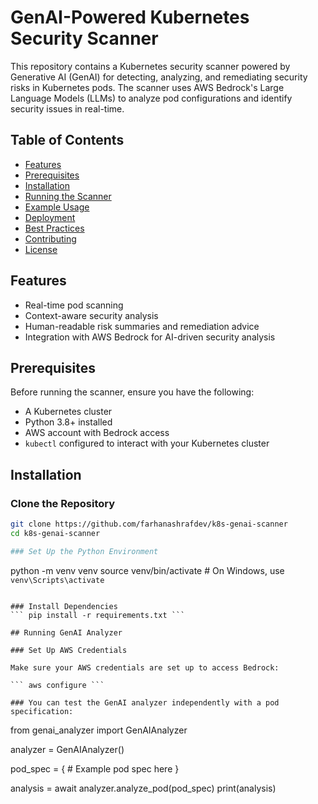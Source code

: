 # GenAI-Powered Kubernetes Security Scanner

This repository contains a Kubernetes security scanner powered by Generative AI (GenAI) for detecting, analyzing, and remediating security risks in Kubernetes pods. The scanner uses AWS Bedrock's Large Language Models (LLMs) to analyze pod configurations and identify security issues in real-time.

## Table of Contents
- [Features](#features)
- [Prerequisites](#prerequisites)
- [Installation](#installation)
- [Running the Scanner](#running-the-scanner)
- [Example Usage](#example-usage)
- [Deployment](#deployment)
- [Best Practices](#best-practices)
- [Contributing](#contributing)
- [License](#license)

## Features
- Real-time pod scanning
- Context-aware security analysis
- Human-readable risk summaries and remediation advice
- Integration with AWS Bedrock for AI-driven security analysis

## Prerequisites
Before running the scanner, ensure you have the following:
- A Kubernetes cluster
- Python 3.8+ installed
- AWS account with Bedrock access
- `kubectl` configured to interact with your Kubernetes cluster

## Installation

### Clone the Repository
```bash
git clone https://github.com/farhanashrafdev/k8s-genai-scanner
cd k8s-genai-scanner

### Set Up the Python Environment
```
python -m venv venv
source venv/bin/activate  # On Windows, use `venv\Scripts\activate`
```

### Install Dependencies
``` pip install -r requirements.txt ```

## Running GenAI Analyzer 

### Set Up AWS Credentials

Make sure your AWS credentials are set up to access Bedrock:

``` aws configure ```

### You can test the GenAI analyzer independently with a pod specification:

```
from genai_analyzer import GenAIAnalyzer

analyzer = GenAIAnalyzer()

pod_spec = {
    # Example pod spec here
}

analysis = await analyzer.analyze_pod(pod_spec)
print(analysis)
```


